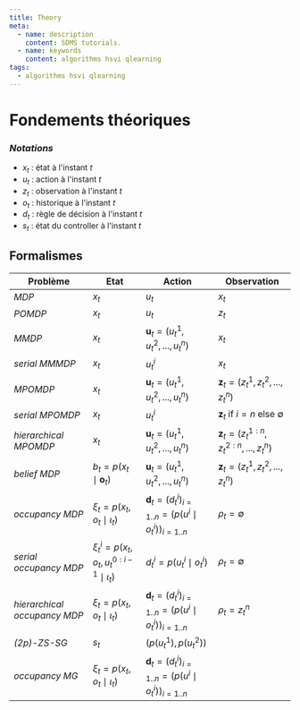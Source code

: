 ```yaml
---
title: Theory
meta:
  - name: description
    content: SDMS tutorials.
  - name: keywords
    content: algorithms hsvi qlearning    
tags:
  - algorithms hsvi qlearning    
---
```


# Fondements théoriques

### *Notations*

- $x_t$ : état à l'instant $t$
- $u_t$ : action à l'instant $t$
- $z_t$ : observation à l'instant $t$
- $o_t$ : historique à l'instant $t$
- $d_t$ : règle de décision à l'instant $t$
- $s_t$ : état du controller à l'instant $t$
  
## Formalismes



| Problème                     | Etat                                                            | Action                                                                       | Observation                                             |
| ---------------------------- | --------------------------------------------------------------- | ---------------------------------------------------------------------------- | ------------------------------------------------------- |
| *MDP*                        | $x_t$                                                           | $u_t$                                                                        | $x_t$                                                   |
| *POMDP*                      | $x_t$                                                           | $u_t$                                                                        | $z_t$                                                   |
| *MMDP*                       | $x_t$                                                           | $\mathbf{u}_t = \left( u_t^1, u_t^2, ..., u_t^n\right)$                      | $x_t$                                                   |
| *serial MMMDP*              | $x_t$                                                           | $u_t^i$                                                                      | $x_t$                                                 |
| *MPOMDP*                     | $x_t$                                                           | $\mathbf{u}_t = \left( u_t^1, u_t^2, ..., u_t^n\right)$                      | $\mathbf{z}_t = \left( z_t^1, z_t^2, ..., z_t^n\right)$ |
| *serial MPOMDP*              | $x_t$                                                           | $u_t^i$                                                                      | $\mathbf{z}_t$ if $i = n$ else   $\emptyset$                                               |
| *hierarchical MPOMDP*        | $x_t$                                                           | $\mathbf{u}_t = \left( u_t^1, u_t^2, ..., u_t^n\right)$                      | $\mathbf{z}_t = \left( z_t^{1:n}, z_t^{2:n}, ..., z_t^n\right)$ |
| *belief MDP*                 | $b_t =  p\left( x_t \mid \mathbf{o}_t \right)$                  | $\mathbf{u}_t = \left( u_t^1, u_t^2, ..., u_t^n\right)$                      | $\mathbf{z}_t = \left( z_t^1, z_t^2, ..., z_t^n\right)$ |
| *occupancy MDP*              | $\xi_t =  p\left( x_t, o_t \mid \iota_t \right)$                | $\mathbf{d}_t = (d_t^i)_{i=1..n} =  \left(p(u^i \mid o_t^i)\right)_{i=1..n}$ | $\rho_t = \emptyset$                                    |
| *serial occupancy MDP*       | $\xi_t^i =  p\left( x_t, o_t, u_t^{0:i-1} \mid \iota_t \right)$ | $d_t^i =  p(u_t^i \mid o_t^i)$                                               | $\rho_t = \emptyset$                                    |
| *hierarchical occupancy MDP* | $\xi_t =  p\left( x_t, o_t \mid \iota_t \right)$                | $\mathbf{d}_t = (d_t^i)_{i=1..n} =  \left(p(u^i \mid o_t^i)\right)_{i=1..n}$ | $\rho_t = z_t^n$                                        |
| *(2p)-ZS-SG*                 | $s_t$                                                           | $(p(u_t^1),p(u_t^2))$                                                        |                                                         |
| *occupancy MG*               | $\xi_t =  p\left( x_t, o_t \mid \iota_t \right)$                | $\mathbf{d}_t = (d_t^i)_{i=1..n} =  \left(p(u^i \mid o_t^i)\right)_{i=1..n}$ |                                                         |





<!-- ## DQN et DRQN    :airplane: :sunglasses: :smiley:

<link rel="stylesheet" href="https://cdnjs.cloudflare.com/ajax/libs/KaTeX/0.5.1/katex.min.css">
<link rel="stylesheet" href="https://cdn.jsdelivr.net/github-markdown-css/2.2.1/github-markdown.css"/>


### Planification vs Apprentissage par renforcement

+ **Planification** : on a accès à la dynamique de l'environnment $p(s' | s, a)$ et $p(o | s, a)$ 
  +  Calcul explicite de la statistique $b_t = p(s | h_t)$
  +  Calcul de la valeur exacte des équations de Bellman
+ **Apprentissage par renforcement** : pas d'accès à la dynamique, juste les échantillons générés ($o_0, a_0, r_1, o_1, a_1, r_2, .., etc$)
  + Comment construire une croyance $b_t$ ?
  + Comment estimer $V^{\pi}$ (ou $Q^{\pi}$) ?
  + Comment estimer $V^{*}$ (ou $Q^{*}$) ?

**Solution** : $\rightarrow$ on les estime

### Estimation de la fonction de valeur d'action $Q^{\pi}$

Définition de la Q-valeur:
$$q^{\pi}_{t}(s, a) = \mathbb{E}_{\pi}\left[ \sum_{i=t+1}^{T} \gamma^{t-i+1} R_{i} \mid S_t = s, A_t = a\right]$$

Equation de Bellman :
$$q^{\pi}_{t}(s, a) = \mathbb{E}_{\pi}\left[ R_{t+1} + \gamma q^{\pi}_{t+1}(S_{t+1}, A_{t+1}) \mid S_t = s, A_t = a\right]$$

**Note** : l'espérance est une moyenne probabiliste

$$q^{\pi}_{t}(s_t, a_t) \approx \frac{1}{n} \sum_{i=1}^n \left[ r_{t+1}^{(i)} + \gamma q^{\pi}_{t+1}(s_{t+1}^{(i)}, a_{t+1}^{(i)}) \right]$$

**1. Algo SARSA** 

**Mise à jour par moyenne mobile** : A chaque pas de temps et chaque (s, a, r, s', a') généré, on applique :

$q^{\pi}_{t}(s_t, a_t) \leftarrow (1-\alpha_t) q^{\pi}_{t}(s_t, a_t) + \alpha_t \left[ r_{t+1} + \gamma q^{\pi}_{t+1}(s_{t+1}, a_{t+1}) \right]$

$q^{\pi}_{t}(s_t, a_t) \leftarrow q^{\pi}_{t}(s_t, a_t) + \alpha_t \left( \left[ r_{t+1} + \gamma q^{\pi}_{t+1}(s_{t+1}, a_{t+1}) \right] - q^{\pi}_{t}(s_t, a_t)\right)$

On peut prouver que sous certaines conditions (notamment sur $\alpha_t$), l'algo converge vers la **VRAI** valeur $q^{\pi}$.


### Estimation de la fonction de valeur d'action optimale $Q^{*}$

Définition de la Q-valeur:
$$q^{*}_{t}(s, a) = max_{\pi} \left[ \mathbb{E}_{\pi}\left[ \sum_{i=t+1}^{T} \gamma^{t-i+1} R_{i} \mid S_t = s, A_t = a\right] \right]$$

Equation d'optimalité de Bellman :
$$q^{*}_{t}(s, a) = \mathbb{E}\left[ R_{t+1} + \gamma \max_{a'}  q^{*}_{t+1}(S_{t+1}, a') \mid S_t = s, A_t = a\right]$$

**Note** : l'espérance est une moyenne probabiliste

$$q^{*}_{t}(s_t, a_t) \approx \frac{1}{n} \sum_{i=1}^n \left[ r_{t+1}^{(i)} + \gamma \max_{a'}  q^{*}_{t+1}(s_{t+1}^{(i)}, a') \right]$$

**2. Algo Q-learning** 

**Mise à jour par moyenne mobile** : A chaque pas de temps et chaque (s, a, r, s', a') généré, on applique :

$q^{*}_{t}(s_t, a_t) \leftarrow (1-\alpha_t) q^{*}_{t}(s_t, a_t) + \alpha_t \left[ r_{t+1} + \gamma \max_{a'}  q^{*}_{t+1}(s_{t+1}, a') \right]$

$q^{*}_{t}(s_t, a_t) \leftarrow q^{*}_{t}(s_t, a_t) + \alpha_t \left( \left[ r_{t+1} + \gamma \max_{a'} q^{*}_{t+1}(s_{t+1}, a') \right] - q^{*}_{t}(s_t, a_t)\right)$

On peut prouver que sous certaines conditions (notamment sur $\alpha_t$), l'algo converge vers la **VRAI** valeur $q^{*}$.

### L'algorithme DQN 

Algorithme du Q-learning dans lequel on représente la Q-valeur par un réseau de neurones (NN). 

On assume que l'horizon est infini et on nomme les paramètres du réseau de neurones sont $\theta$. Notre but est d'ajuster les paramètres $\theta$ pour que $q^{\theta^*} \approx q^*$.

La règle de mise à jour peut se réécrire sous la forme d'un problème de minimisation. A chaque pas de temps, on exécute une descente de gradient dans le but de minimiser:

$$\mathbf{L}(\theta) = \frac{1}{2} \left[ r_{t+1} + \gamma \max_{a'} q^{\theta}_{t+1}(s_{t+1}, a') - q^{\theta}_{t}(s_t, a_t) \right]^2$$

Mise à jour des $\theta$ : 
$$\theta_{t+1} = \theta_t + \alpha_t \nabla_{\theta}\mathbf{L}(\theta_t)$$



**DQN pour Atari Games:**
![DQN](../../.vuepress/public/assets/img/dqn.png)


**Quelques astuces pour booster les résultats**
- Mieux utiliser l'expérience (*Experience Replay*)
  - Garde en mémoire l'expérience passée
  - Chaque update utilise un **batch** d'expériences passées pour mettre à jour le modèle
  - **Proritized** Experience Replay $\rightarrow$ fait revenir plus souvent les échatillons rare / mauvais
- Utiliser un modèle cible
  - Eviter de changer trop souvent la cible

**Problème** : Q-learning converge vers la solution optimale seulement pour MDP !!!!


### L'agorithme DRQN = DQN + Maintient d'une croyance $b_t$

**Objectif** : Pour résoudre POMDP, on a besoin de travailler sur des historiques $h_t$ ou sur des croyances $b_t$.

**Idée** : Utiliser un réseau de neurones récurrent (**RNN**) pour représenter $q$. Ainsi, on ne représente plus $q^{\theta}_t(s_t, a_t)$ mais $q^{\theta}_t(h_t, a_t)$.

**Différents types de RNN**

**La version simple:**

![Vanilla](../../.vuepress/public/assets/img/vanilla-rnn.png)

**La version plus complexe**

![lstm](../../.vuepress/public/assets/img/lstm.png)

**La version complexe mais pas trop**

![gru](../../.vuepress/public/assets/img/gru.png) -->
